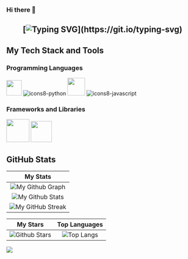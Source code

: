 ### Hi there 👋
  
 <h2 align="center">
    
[![Typing SVG](https://readme-typing-svg.herokuapp.com?duration=3000&center=true&width=450&lines=Welcome+to+my+Github+Page!;I'm+Edwin+Baeza.;I'm+a+backend+developer;I'm+always+expanding+my+tech+stack!)](https://git.io/typing-svg)

## My Tech Stack and Tools

### Programming Languages

<p>
  


<img width ='40px' src ='https://raw.githubusercontent.com/rahulbanerjee26/githubAboutMeGenerator/main/icons/ruby.svg'> </a>
![icons8-python](https://user-images.githubusercontent.com/76852813/172720089-5ce0ea22-01c9-4444-8e70-a81501452b13.svg)
<img width ='46px' src ='https://raw.githubusercontent.com/rahulbanerjee26/githubAboutMeGenerator/main/icons/go.svg' padding='0 0 50px 0'> </a>
![icons8-javascript](https://user-images.githubusercontent.com/76852813/172720095-d75caaaa-c8b8-497e-a1bf-54720da5f9ed.svg)


### Frameworks and Libraries

<p>

<img width ='60px' src ='https://raw.githubusercontent.com/rahulbanerjee26/githubAboutMeGenerator/main/icons/rails.svg'> </a>
<img width ='55px' src ='https://raw.githubusercontent.com/rahulbanerjee26/githubAboutMeGenerator/main/icons/django.svg'> </a>

	
## GitHub Stats


|                                                                     My Stats                                                                     |
|:------------------------------------------------------------------------------------------------------------------------------------------------------:|
| ![My Github Graph](https://activity-graph.herokuapp.com/graph?username=edwbaeza&theme=react-dark&hide_border=true&area=true) |
| ![My Github Stats](https://github-readme-stats.vercel.app/api?username=edwbaeza&show_icons=true&theme=algolia)              | 
| ![My GitHub Streak](https://github-readme-streak-stats.herokuapp.com/?user=edwbaeza&theme=algolia)                    | 
    

|                                                                                                      My Stars                                                                                                       |                                                           Top Languages                                                           |      
|:-------------------------------------------------------------------------------------------------------------------------------------------------------------------------------------------------------------------------:|:---------------------------------------------------------------------------------------------------------------------------------:|
| ![Github Stars](https://github-readme-stats.vercel.app/api?username=edwbaeza&show_icons=true&locale=en&count_private=true&hide_rank=true&custom_title=My%20GitHub%20Stats&disable_animations=false&theme=algolia)| ![Top Langs](https://github-readme-stats.vercel.app/api/top-langs/?username=edwbaeza&langs_count=8&theme=algolia)
	
![](https://komarev.com/ghpvc/?username=edwbaeza&style=flat-square)




<!--
**EdwBaeza/edwbaeza** is a ✨ _special_ ✨ repository because its `README.md` (this file) appears on your GitHub profile.

Here are some ideas to get you started:

- 🔭 I’m currently working on ...
- 🌱 I’m currently learning ...
- 👯 I’m looking to collaborate on ...
- 🤔 I’m looking for help with ...
- 💬 Ask me about ...
- 📫 How to reach me: ...
- 😄 Pronouns: ...
- ⚡ Fun fact: ...
-->
